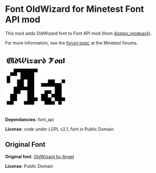 # Font OldWizard for Minetest Font API mod

This mod adds OldWizard font to Font API mod (from [display_modpack](https://github.com/pyrollo/display_modpack)).

For more information, see the [forum topic](https://forum.minetest.net/viewtopic.php?t=13563) at the Minetest forums.

![Font OldWizard Preview](screenshot.png)

**Dependancies**: font_api

**License**: code under LGPL v2.1, font in Public Domain

## Original Font

**Original font**: [OldWizard by Angel](http://www.pentacom.jp/pentacom/bitfontmaker2/gallery/?id=168)

**License**: Public Domain

